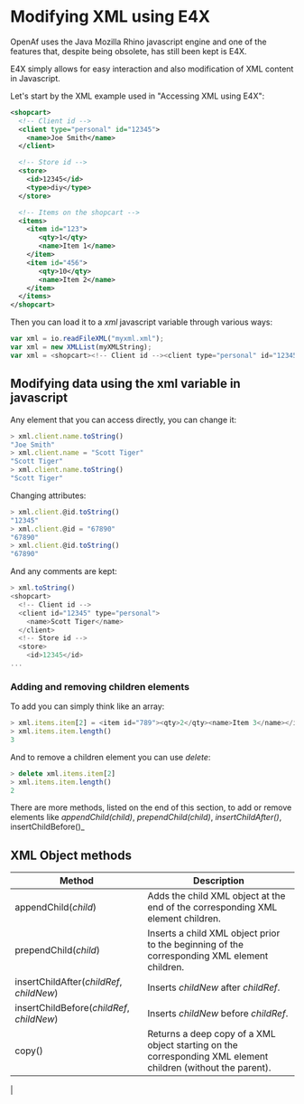 # Modifying XML using E4X

OpenAf uses the Java Mozilla Rhino javascript engine and one of the features that, despite being obsolete, has still been kept is E4X.

E4X simply allows for easy interaction and also modification of XML content in Javascript.

Let's start by the XML example used in "Accessing XML using E4X":

````xml
<shopcart>
  <!-- Client id -->
  <client type="personal" id="12345">
    <name>Joe Smith</name>
  </client>

  <!-- Store id -->
  <store>
    <id>12345</id>
    <type>diy</type>
  </store>

  <!-- Items on the shopcart -->
  <items>
    <item id="123">
       <qty>1</qty>
       <name>Item 1</name>
    </item>
    <item id="456">
       <qty>10</qty>
       <name>Item 2</name>
    </item>
  </items>
</shopcart>
````

Then you can load it to a _xml_ javascript variable through various ways:

````javascript
var xml = io.readFileXML("myxml.xml");
var xml = new XMLList(myXMLString);
var xml = <shopcart><!-- Client id --><client type="personal" id="12345">...
````

## Modifying data using the xml variable in javascript

Any element that you can access directly, you can change it:

````javascript
> xml.client.name.toString()
"Joe Smith"
> xml.client.name = "Scott Tiger"
"Scott Tiger"
> xml.client.name.toString()
"Scott Tiger"
````

Changing attributes:

````javascript
> xml.client.@id.toString()
"12345"
> xml.client.@id = "67890"
"67890"
> xml.client.@id.toString()
"67890"
````



And any comments are kept:

````javascript
> xml.toString()
<shopcart>
  <!-- Client id -->
  <client id="12345" type="personal">
    <name>Scott Tiger</name>
  </client>
  <!-- Store id -->
  <store>
    <id>12345</id>
...    
````

### Adding and removing children elements

To add you can simply think like an array:

````javascript
> xml.items.item[2] = <item id="789"><qty>2</qty><name>Item 3</name></item>
> xml.items.item.length()
3
````

And to remove a children element you can use _delete_:

````javascript
> delete xml.items.item[2]
> xml.items.item.length()
2
````

There are more methods, listed on the end of this section, to add or remove elements like _appendChild(child)_, _prependChild(child)_, _insertChildAfter()_, insertChildBefore()_

## XML Object methods

| Method | Description |
|--------|-------------|
| appendChild(_child_) | Adds the child XML object at the end of the corresponding XML element children. |
| prependChild(_child_) | Inserts a child XML object prior to the beginning of the corresponding XML element children. |
| insertChildAfter(_childRef_, _childNew_) | Inserts _childNew_ after _childRef_. |
| insertChildBefore(_childRef_, _childNew_) | Inserts _childNew_ before _childRef_. |
| copy() | Returns a deep copy of a XML object starting on the corresponding XML element children (without the parent). |
| 
